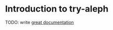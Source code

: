 # Introduction to try-aleph

TODO: write [great documentation](http://jacobian.org/writing/what-to-write/)
